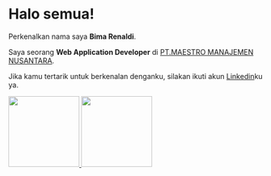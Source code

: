 # Halo semua! 

Perkenalkan nama saya **Bima Renaldi**.

Saya seorang **Web Application Developer** di [PT.MAESTRO MANAJEMEN NUSANTARA](http://maestromn.com/).

Jika kamu tertarik untuk berkenalan denganku, silakan ikuti akun [Linkedin](https://www.linkedin.com/in/bima-renaldi/)ku ya.


<p align="left">
<a href="https://github.com/bimarenaldi">
  <img height="140em" src="https://github-readme-stats-eight-theta.vercel.app/api?username=bimarenaldi&show_icons=true&theme=algolia&include_all_commits=true&count_private=true"/>
  <img height="140em" src="https://github-readme-stats-eight-theta.vercel.app/api/top-langs/?username=bimarenaldi&layout=compact&langs_count=8&theme=algolia"/>
</a>
</p>

